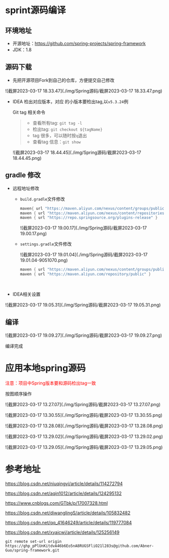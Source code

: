 # sprint源码编译

##  环境地址

- 开源地址：https://github.com/spring-projects/spring-framework
- JDK：1.8

## 源码下载

- 先把开源项目Fork到自己的仓库，方便提交自己修改

![截屏2023-03-17 18.33.47](./img/Spring源码/截屏2023-03-17 18.33.47.png)

- IDEA 检出对应版本，对应 的小版本要检出tag,以`v5.3.24`例

  Git tag 相关命令

  >- 查看所有tag: `git tag -l`
  >- 检出tag: `git checkout ${tagName}`
  >- tag 很多，可以随时按`q`退出
  >- 查看tag 信息：`git show`

  ![截屏2023-03-17 18.44.45](./img/Spring源码/截屏2023-03-17 18.44.45.png)

## gradle 修改

- 远程地址修改

  - `build.gradle`文件修改

    ```gradle
    maven{ url "https://maven.aliyun.com/nexus/content/groups/public/" }
    maven { url "https://maven.aliyun.com/nexus/content/repositories/jcenter" }
    maven { url "https://repo.springsource.org/plugins-release" }
    ```

    ![截屏2023-03-17 19.00.17](./img/Spring源码/截屏2023-03-17 19.00.17.png)

  - `settings.gradle`文件修改

    ![截屏2023-03-17 19.01.04](./img/Spring源码/截屏2023-03-17 19.01.04-9051070.png)

    ```gradle
    maven { url "https://maven.aliyun.com/nexus/content/groups/public/" }
    maven { url "https://maven.aliyun.com/repository/public" }
    ```

​				

- IDEA相关设置

![截屏2023-03-17 19.05.31](./img/Spring源码/截屏2023-03-17 19.05.31.png)



## 编译

![截屏2023-03-17 19.09.27](./img/Spring源码/截屏2023-03-17 19.09.27.png)

编译完成

# 应用本地spring源码

<font color=red>注意：项目中Spring版本要和源码检出tag一致</font>

按图顺序操作

![截屏2023-03-17 13.27.07](./img/Spring源码/截屏2023-03-17 13.27.07.png)

![截屏2023-03-17 13.30.55](./img/Spring源码/截屏2023-03-17 13.30.55.png)

![截屏2023-03-17 13.28.08](./img/Spring源码/截屏2023-03-17 13.28.08.png)

![截屏2023-03-17 13.29.02](./img/Spring源码/截屏2023-03-17 13.29.02.png)

![截屏2023-03-17 13.29.05](./img/Spring源码/截屏2023-03-17 13.29.05.png)



# 参考地址

https://blog.csdn.net/niuqingyi/article/details/114272794

https://blog.csdn.net/aqin1012/article/details/124295132


https://www.cnblogs.com/GTbk/p/17007328.html


https://blog.csdn.net/diwanglingS/article/details/105832482

https://blog.csdn.net/qq_41646249/article/details/119777084

https://blog.csdn.net/xyaicwj/article/details/125256149



```shell
git remote set-url origin https://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@github.com/Abner-Guo/spring-framework.git
```

